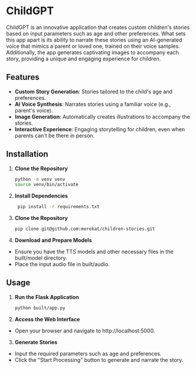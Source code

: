 # ChildGPT

ChildGPT is an innovative application that creates custom children's stories based on input parameters such as age and other preferences. What sets this app apart is its ability to narrate these stories using an AI-generated voice that mimics a parent or loved one, trained on their voice samples. Additionally, the app generates captivating images to accompany each story, providing a unique and engaging experience for children.

## Features

- **Custom Story Generation**: Stories tailored to the child's age and preferences.
- **AI Voice Synthesis**: Narrates stories using a familiar voice (e.g., parent's voice).
- **Image Generation**: Automatically creates illustrations to accompany the stories.
- **Interactive Experience**: Engaging storytelling for children, even when parents can't be there in person.

## Installation

1. **Clone the Repository**

   ```bash
   python -m venv venv
   source venv/bin/activate
2. **Install Dependencies**

   ```bash
    pip install -r requirements.txt
3. **Clone the Repository**

   ```bash
   pip clone git@github.com:merekat/children-stories.git
4. **Download and Prepare Models**
*   Ensure you have the TTS models and other necessary files in the built/model directory.
*   Place the input audio file in built/audio.

## Usage

1. **Run the Flask Application**
   ```bash
   python built/app.py  
2. **Access the Web Interface**

*   Open your browser and navigate to http://localhost:5000.

3. **Generate Stories**

*   Input the required parameters such as age and preferences.
*   Click the "Start Processing" button to generate and narrate the story.
